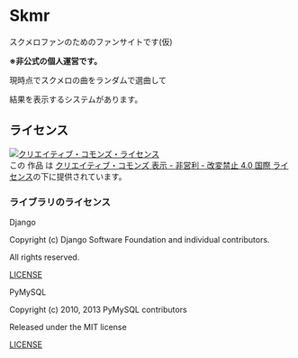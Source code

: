 # Skmr

スクメロファンのためのファンサイトです(仮)

**※非公式の個人運営です。**

現時点でスクメロの曲をランダムで選曲して

結果を表示するシステムがあります。

## ライセンス

<a rel="license" href="http://creativecommons.org/licenses/by-nc-nd/4.0/"><img alt="クリエイティブ・コモンズ・ライセンス" style="border-width:0" src="https://i.creativecommons.org/l/by-nc-nd/4.0/88x31.png" /></a><br />この 作品 は <a rel="license" href="http://creativecommons.org/licenses/by-nc-nd/4.0/">クリエイティブ・コモンズ 表示 - 非営利 - 改変禁止 4.0 国際 ライセンス</a>の下に提供されています。

### ライブラリのライセンス

Django

Copyright (c) Django Software Foundation and individual contributors.

All rights reserved.

[LICENSE](https://github.com/django-ja/django/blob/master/LICENSE)


PyMySQL

Copyright (c) 2010, 2013 PyMySQL contributors

Released under the MIT license

[LICENSE](https://github.com/PyMySQL/PyMySQL/blob/master/LICENSE)
